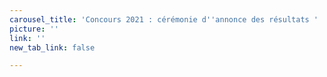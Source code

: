 ```yaml
---
carousel_title: 'Concours 2021 : cérémonie d''annonce des résultats '
picture: ''
link: ''
new_tab_link: false

---
```

